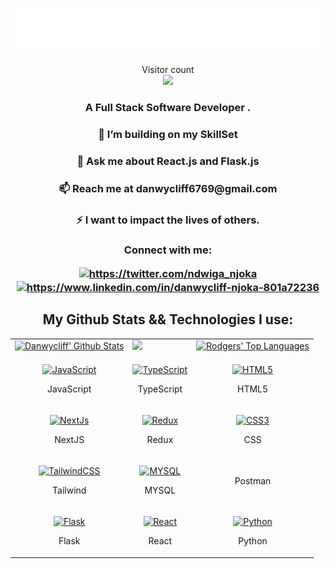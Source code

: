 <h1 align="center"><img src="./name.svg" ></h1>

<p align="center"> 
  Visitor count<br>
  <img src="https://profile-counter.glitch.me/ndwiga6769/count.svg" />
</p>
<h3 align="center">A Full Stack Software Developer .</h3>

<h3 align="center"> 🌱 I’m building on my SkillSet</h3>

<h3 align="center"> 💬 Ask me about React.js and Flask.js</h3>

<h3 align="center"> 📫 Reach me at danwycliff6769@gmail.com </h3>

 <h3 align="center">⚡ I want to impact the lives of others. </h3>
 
<h3 align="center">Connect with me: <p>
<a href="https://twitter.com/ndwiga_njoka" target="blank"><img align="center" src="https://raw.githubusercontent.com/rahuldkjain/github-profile-readme-generator/master/src/images/icons/Social/twitter.svg" alt="https://twitter.com/ndwiga_njoka" height="30" width="40" /></a>
<a href="https://www.linkedin.com/in/danwycliff-njoka-801a72236" target="blank"><img align="center" src="https://raw.githubusercontent.com/rahuldkjain/github-profile-readme-generator/master/src/images/icons/Social/linked-in-alt.svg" alt="https://www.linkedin.com/in/danwycliff-njoka-801a72236" height="30" width="40" /></a>
</p>
</h3>


<h2 align="center"> My Github Stats && Technologies I use:</h2>

<table>
  <tr>
    <td>
      <a href="https://github.com/ndwiga6769"><img alt="Danwycliff' Github Stats" src="https://github-readme-stats.vercel.app/api?username=ndwiga6769&show_icons=true&count_private=true&theme=react&hide_border=true&bg_color=1d2a3a" />
    </td>
    <td>
       <a href="http://www.github.com/ndwiga6769"><img src="https://github-readme-streak-stats.herokuapp.com/?user=ndwiga6769&stroke=ffffff&background=1d2a3a&ring=5BCDEC&fire=5BCDEC&currStreakNum=ffffff&currStreakLabel=5BCDEC&sideNums=ffffff&sideLabels=ffffff&dates=ffffff&hide_border=true" /></a>
    </td>
    </td>
    <td>
      <a align="center" href="https://github.com/ndwiga6769"><img alt="Rodgers' Top Languages" src="https://github-readme-stats.vercel.app/api/top-langs/?username=ndwiga6769&langs_count=8&count_private=true&layout=compact&theme=react&hide_border=true&bg_color=1d2a3a"/></a>
    </td>
  <tr>
  <tr>
    <td>
      <p align="center">
        <a href="https://developer.mozilla.org/en-US/docs/Web/JavaScript" target="_blank" rel="noreferrer">
          <img src="https://raw.githubusercontent.com/danielcranney/readme-generator/main/public/icons/skills/javascript-colored.svg" width="36" height="36" alt="JavaScript" />
        </a>
        <p align="center">JavaScript</p>
      </p>
    </td>
    <td>           
      <p align="center">
        <a href="https://www.typescriptlang.org/" target="_blank" rel="noreferrer">
          <img src="https://raw.githubusercontent.com/danielcranney/readme-generator/main/public/icons/skills/typescript-colored.svg" width="36" height="36" alt="TypeScript" />
      </a>
        <p align="center">TypeScript</p>
      </p>
    </td>
    <td>
      <p align="center">
        <a href="https://developer.mozilla.org/en-US/docs/Glossary/HTML5" target="_blank" rel="noreferrer">
          <img src="https://raw.githubusercontent.com/danielcranney/readme-generator/main/public/icons/skills/html5-colored.svg" width="36" height="36" alt="HTML5" />
        </a>
        <p align="center">HTML5</p>
      </p>
    </td>
  </tr>
  <tr>
    <td>            
      <p align="center">
        <a href="https://nextjs.org/docs" target="_blank" rel="noreferrer">
          <img src="https://raw.githubusercontent.com/danielcranney/readme-generator/main/public/icons/skills/nextjs-colored.svg" width="36" height="36" alt="NextJs" />
      </a>
        <p align="center">NextJS</p>
      </p>
    </td>
    <td>
      <p align="center">
        <a href="https://redux.js.org/" target="_blank" rel="noreferrer">
          <img src="https://raw.githubusercontent.com/danielcranney/readme-generator/main/public/icons/skills/redux-colored.svg" width="36" height="36" alt="Redux" />
      </a>
        <p align="center">Redux</p>
      </p>
    </td>
    <td>
      <p align="center">
        <a href="https://www.w3.org/TR/CSS/#css" target="_blank" rel="noreferrer">
          <img src="https://raw.githubusercontent.com/danielcranney/readme-generator/main/public/icons/skills/css3-colored.svg" width="36" height="36" alt="CSS3" />
      </a>
        <p align="center">CSS</p>
      </p>
    </td>
  </tr>

  <tr>
    <td>      
      <p align="center">
        <a href="https://tailwindcss.com/" target="_blank" rel="noreferrer">
          <img src="https://img.shields.io/badge/React_Native-20232A?style=for-the-badge&logo=react&logoColor=61DAFB" width="36" height="36" alt="TailwindCSS" />
        </a>
        <p align="center">Tailwind</p>
      </p>
    </td>
    <td>            
      <p align="center">
        <a href="https://MYSQL.org/en/" target="_blank" rel="noreferrer">
        <img src="https://img.shields.io/badge/MYSQL-CC6699?style=for-the-badge&logo=mysql&logoColor=white"  height="30" alt="MYSQL" />
      </a>
        <p align="center">MYSQL</p>
      </p>
    </td>
    <td>           
      <p align="center">
        <a href="https://expressjs.com/" target="_blank" rel="noreferrer"
          <img src="https://img.shields.io/badge/Postman-FF6C37?style=for-the-badge&logo=Postman&logoColor=white" />
        </a>
        <p align="center">Postman</p>
      </p>
    </td>
  </tr>

  <tr>
    <td>             
      <p align="center">
        <a href="https://www.flask.com/" target="_blank" rel="noreferrer">
          <img src="https://img.shields.io/badge/Flask-000000?style=for-the-badge&logo=flask&logoColor=white" alt="Flask" height="30" />
        </a>
        <p align="center">Flask</p>
      </p>
    </td>
    <td>
      <p align="center">
        <a href="https://reactjs.org/" target="_blank" rel="noreferrer">
          <img src="https://raw.githubusercontent.com/danielcranney/readme-generator/main/public/icons/skills/react-colored.svg" width="36" height="36" alt="React" />
        </a>
        <p align="center">React</p>
      </p>
    </td>
    <td>           
      <p align="center">
        <a href="https://www.python.com/uk/products/xd.html" target="_blank" rel="noreferrer">
          <img src="https://img.shields.io/badge/Python-3776AB?style=for-the-badge&logo=python&logoColor=white" alt="Python" height="30"/>
      </a>
        <p align="center">Python</p>
      </p>
    </td>
  </tr>
</table>

